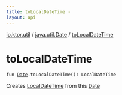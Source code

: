 ```yaml
---
title: toLocalDateTime - 
layout: api
---
```


<div class='api-docs-breadcrumbs'><a href="../index.html">io.ktor.util</a> / <a href="index.html">java.util.Date</a> / <a href="./to-local-date-time.html">toLocalDateTime</a></div>

# toLocalDateTime

<div class="signature"><code><span class="keyword">fun </span><a href="http://docs.oracle.com/javase/6/docs/api/java/util/Date.html"><span class="identifier">Date</span></a><span class="symbol">.</span><span class="identifier">toLocalDateTime</span><span class="symbol">(</span><span class="symbol">)</span><span class="symbol">: </span><span class="identifier">LocalDateTime</span></code></div>

Creates <a href="#">LocalDateTime</a> from this <a href="http://docs.oracle.com/javase/6/docs/api/java/util/Date.html">Date</a>

